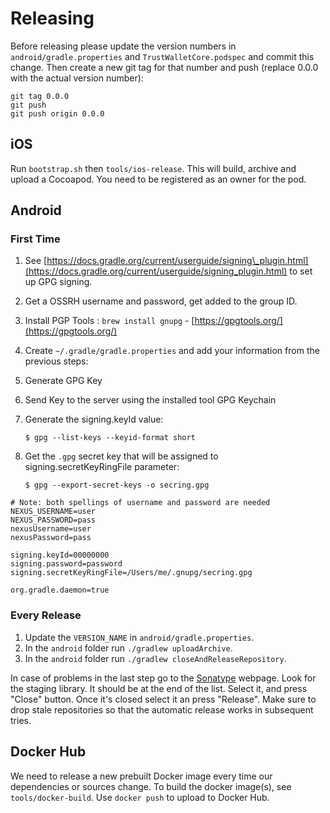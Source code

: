 # Releasing

Before releasing please update the version numbers in `android/gradle.properties` and `TrustWalletCore.podspec` and commit this change. Then create a new git tag for that number and push \(replace 0.0.0 with the actual version number\):

```text
git tag 0.0.0
git push
git push origin 0.0.0
```

## iOS

Run `bootstrap.sh` then `tools/ios-release`. This will build, archive and upload a Cocoapod. You need to be registered as an owner for the pod.

## Android

### First Time

1. See [https://docs.gradle.org/current/userguide/signing\_plugin.html](https://docs.gradle.org/current/userguide/signing_plugin.html) to set up GPG signing.
2. Get a OSSRH username and password, get added to the group ID.
3. Install PGP Tools : `brew install gnupg`  -  [https://gpgtools.org/](https://gpgtools.org/)
4. Create `~/.gradle/gradle.properties` and add your information from the previous steps:
5. Generate GPG Key
6. Send Key to the server using the installed tool GPG Keychain
7. Generate the signing.keyId value:

   ```text
   $ gpg --list-keys --keyid-format short
   ```

8. Get the `.gpg` secret key that will be assigned to signing.secretKeyRingFile parameter:

   ```text
   $ gpg --export-secret-keys -o secring.gpg
   ```

```text
# Note: both spellings of username and password are needed
NEXUS_USERNAME=user
NEXUS_PASSWORD=pass
nexusUsername=user
nexusPassword=pass

signing.keyId=00000000
signing.password=password
signing.secretKeyRingFile=/Users/me/.gnupg/secring.gpg

org.gradle.daemon=true
```

### Every Release

1. Update the `VERSION_NAME` in `android/gradle.properties`.
2. In the `android` folder run `./gradlew uploadArchive`.
3. In the `android` folder run `./gradlew closeAndReleaseRepository`.

In case of problems in the last step go to the [Sonatype](https://oss.sonatype.org/#stagingRepositories) webpage. Look for the staging library. It should be at the end of the list. Select it, and press "Close" button. Once it's closed select it an press "Release". Make sure to drop stale repositories so that the automatic release works in subsequent tries.

## Docker Hub

We need to release a new prebuilt Docker image every time our dependencies or sources change.
To build the docker image(s), see `tools/docker-build`. Use `docker push` to upload to Docker Hub.
